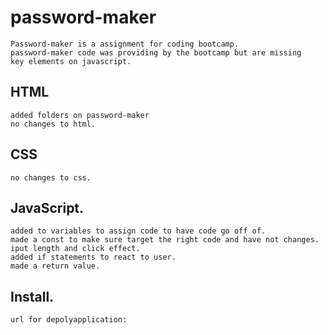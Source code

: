 # password-maker
    Password-maker is a assignment for coding bootcamp. 
    password-maker code was providing by the bootcamp but are missing 
    key elements on javascript. 
    
## HTML
    added folders on password-maker
    no changes to html. 
    
## CSS

    no changes to css. 
    
## JavaScript.

    added to variables to assign code to have code go off of. 
    made a const to make sure target the right code and have not changes. 
    iput length and click effect. 
    added if statements to react to user. 
    made a return value. 


## Install. 

    url for depolyapplication:
    

